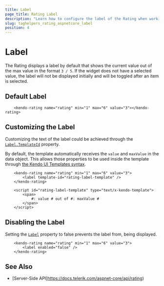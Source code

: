 ```yaml
---
title: Label
page_title: Rating Label
description: "Learn how to configure the label of the Rating when working with the Telerik UI Rating tag helper for ASP.NET Core (MVC 6 or ASP.NET Core MVC)."
slug: taghelpers_rating_aspnetcore_label
position: 4
---
```


# Label

The Rating displays a label by default that shows the current value out of the max value in the format `3 / 5`. If the widget does not have a selected value, the label will not be displayed initially and will be toggled after an item is selected.

## Default Label

```tagHelper
    <kendo-rating name="rating" min="1" max="6" value="3"></kendo-rating>
```

## Customizing the Label

Customizing the text of the label could be achieved through the [`Label.TemplateId`](https://docs.telerik.com/aspnet-core/api/Kendo.Mvc.UI.Fluent/RatingLabelSettingsBuilder#templateidsystemstring) property.

By default, the template automatically receives the `value` and `maxValue` in the data object. This allows those properties to be used inside the template through [the Kendo UI Templates syntax](https://docs.telerik.com/kendo-ui/framework/templates/overview).

```tagHelper
    <kendo-rating name="rating" min="1" max="6" value="3">
        <label template-id="rating-label-template" />
    </kendo-rating>

    <script id="rating-label-template" type="text/x-kendo-template">
        <span>
            #: value # out of #: maxValue #
        </span>
    </script>
```

## Disabling the Label

Setting the [`Label`](https://docs.telerik.com/aspnet-core/api/Kendo.Mvc.UI.Fluent/RatingBuilder#labelsystemstring) property to false prevents the label from, being displayed.

```Razor
    <kendo-rating name="rating" min="1" max="6" value="3">
        <label enabled="false" />
    </kendo-rating>
```

## See Also

* [Server-Side API]https://docs.telerik.com/aspnet-core/api/rating)
